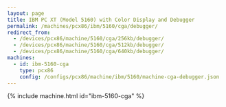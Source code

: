 ```yaml
---
layout: page
title: IBM PC XT (Model 5160) with Color Display and Debugger
permalink: /machines/pcx86/ibm/5160/cga/debugger/
redirect_from:
  - /devices/pcx86/machine/5160/cga/256kb/debugger/
  - /devices/pcx86/machine/5160/cga/512kb/debugger/
  - /devices/pcx86/machine/5160/cga/640kb/debugger/
machines:
  - id: ibm-5160-cga
    type: pcx86
    config: /configs/pcx86/machine/ibm/5160/machine-cga-debugger.json
---
```


{% include machine.html id="ibm-5160-cga" %}
